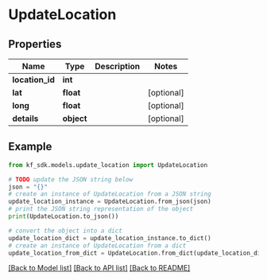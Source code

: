 # UpdateLocation


## Properties

Name | Type | Description | Notes
------------ | ------------- | ------------- | -------------
**location_id** | **int** |  | 
**lat** | **float** |  | [optional] 
**long** | **float** |  | [optional] 
**details** | **object** |  | [optional] 

## Example

```python
from kf_sdk.models.update_location import UpdateLocation

# TODO update the JSON string below
json = "{}"
# create an instance of UpdateLocation from a JSON string
update_location_instance = UpdateLocation.from_json(json)
# print the JSON string representation of the object
print(UpdateLocation.to_json())

# convert the object into a dict
update_location_dict = update_location_instance.to_dict()
# create an instance of UpdateLocation from a dict
update_location_from_dict = UpdateLocation.from_dict(update_location_dict)
```
[[Back to Model list]](../README.md#documentation-for-models) [[Back to API list]](../README.md#documentation-for-api-endpoints) [[Back to README]](../README.md)


